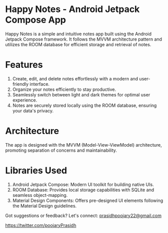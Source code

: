 # Happy Notes - Android Jetpack Compose App
Happy Notes is a simple and intuitive notes app built using the Android Jetpack Compose framework.
It follows the MVVM architecture pattern and utilizes the ROOM database for efficient storage and retrieval of notes.

# Features
1) Create, edit, and delete notes effortlessly with a modern and user-friendly interface.
2) Organize your notes efficiently to stay productive.
3) Seamlessly switch between light and dark themes for optimal user experience.
4) Notes are securely stored locally using the ROOM database, ensuring your data's privacy.

# Architecture
The app is designed with the MVVM (Model-View-ViewModel) architecture, promoting separation of concerns and maintainability.

# Libraries Used
1) Android Jetpack Compose: Modern UI toolkit for building native UIs.
2) ROOM Database: Provides local storage capabilities with SQLite and seamless object-mapping.
3) Material Design Components: Offers pre-designed UI elements following the Material Design guidelines.

Got suggestions or feedback? Let's connect: prasidhpoojary22@gmail.com

https://twitter.com/poojaryPrasidh
